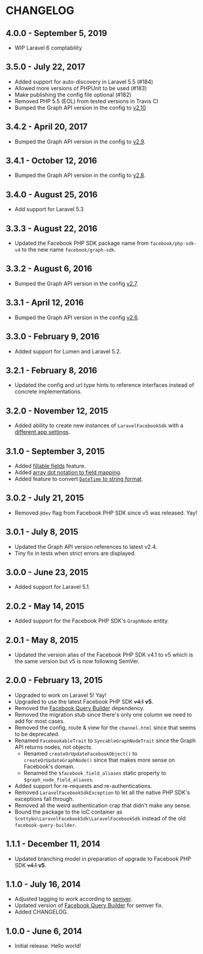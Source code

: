 # CHANGELOG

## 4.0.0 - September 5, 2019

- WIP Laravel 6 comptability

## 3.5.0 - July 22, 2017

- Added support for auto-discovery in Laravel 5.5 (#184)
- Allowed more versions of PHPUnit to be used (#183)
- Make publishing the config file optional (#182)
- Removed PHP 5.5 (EOL) from tested versions in Travis CI
- Bumped the Graph API version in the config to [v2.10](https://developers.facebook.com/docs/apps/changelog)

## 3.4.2 - April 20, 2017

- Bumped the Graph API version in the config to [v2.9](https://developers.facebook.com/docs/apps/changelog).

## 3.4.1 - October 12, 2016

- Bumped the Graph API version in the config to [v2.8](https://developers.facebook.com/docs/apps/changelog).

## 3.4.0 - August 25, 2016

- Add support for Laravel 5.3

## 3.3.3 - August 22, 2016

- Updated the Facebook PHP SDK package name from `facebook/php-sdk-v4` to the new name `facebook/graph-sdk`.

## 3.3.2 - August 6, 2016

- Bumped the Graph API version in the config [v2.7](https://developers.facebook.com/docs/apps/changelog).

## 3.3.1 - April 12, 2016

- Bumped the Graph API version in the config [v2.6](https://developers.facebook.com/docs/apps/changelog).

## 3.3.0 - February 9, 2016

- Added support for Lumen and Laravel 5.2.


## 3.2.1 - February 8, 2016

- Updated the config and url type hints to reference interfaces instead of concrete implementations.


## 3.2.0 - November 12, 2015

- Added ability to create new instances of `LaravelFacebookSdk` with a [different app settings](https://github.com/SammyK/LaravelFacebookSdk/tree/3.0#working-with-multiple-apps).


## 3.1.0 - September 3, 2015

- Added [fillable fields](https://github.com/SammyK/LaravelFacebookSdk/tree/3.0#specifying-fillable-fields) feature.
- Added [array dot notation to field mapping](https://github.com/SammyK/LaravelFacebookSdk/tree/3.0#nested-field-mapping).
- Added feature to convert [`DateTime` to string format](https://github.com/SammyK/LaravelFacebookSdk/tree/3.0#date-formats).


## 3.0.2 - July 21, 2015

- Removed `@dev` flag from Facebook PHP SDK since v5 was released. Yay!


## 3.0.1 - July 8, 2015

- Updated the Graph API version references to latest v2.4.
- Tiny fix in tests when strict errors are displayed.


## 3.0.0 - June 23, 2015

- Added support for Laravel 5.1.


## 2.0.2 - May 14, 2015

- Added support for the Facebook PHP SDK's `GraphNode` entity.


## 2.0.1 - May 8, 2015

- Updated the version alias of the Facebook PHP SDK v4.1 to v5 which is the same version but v5 is now following SemVer.


## 2.0.0 - February 13, 2015

- Upgraded to work on Laravel 5! Yay!
- Upgraded to use the latest Facebook PHP SDK ~~v4.1~~ **v5**.
- Removed the [Facebook Query Builder](https://github.com/SammyK/FacebookQueryBuilder) dependency.
- Removed the migration stub since there's only one column we need to add for most cases.
- Removed the config, route & view for the `channel.html` since that seems to be deprecated.
- Renamed `FacebookableTrait` to `SyncableGraphNodeTrait` since the Graph API returns nodes, not objects.
    - Renamed `createOrUpdateFacebookObject()` to `createOrUpdateGraphNode()` since that makes more sense on Facebook's domain.
    - Renamed the `$facebook_field_aliases` static property to `$graph_node_field_aliases`.
- Added support for re-requests and re-authentications.
- Removed `LaravelFacebookSdkException` to let all the native PHP SDK's exceptions fall through.
- Removed all the weird authentication crap that didn't make any sense.
- Bound the package to the IoC container as `Scottybo\LaravelFacebookSdk\LaravelFacebookSdk` instead of the old `facebook-query-builder`.


## 1.1.1 - December 11, 2014

- Updated branching model in preparation of upgrade to Facebook PHP SDK ~~v4.1~~ **v5**.


## 1.1.0 - July 16, 2014

- Adjusted tagging to work according to [semver](http://semver.org/).
- Updated version of [Facebook Query Builder](https://github.com/SammyK/FacebookQueryBuilder) for semver fix.
- Added CHANGELOG.


## 1.0.0 - June 6, 2014

- Initial release. Hello world!
